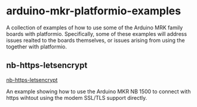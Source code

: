 # arduino-mkr-platformio-examples
A collection of examples of how to use some of the Arduino MRK family boards with platformio. Specifically, some of these examples will address issues
realted to the boards themselves, or issues arising from using the together with platformio.

## nb-https-letsencrypt

[nb-https-letsencrypt](nb-https-letsencrypt/)

An example showing how to use the Arduino MKR NB 1500 to connect with https wihtout using the modem SSL/TLS support directly.

